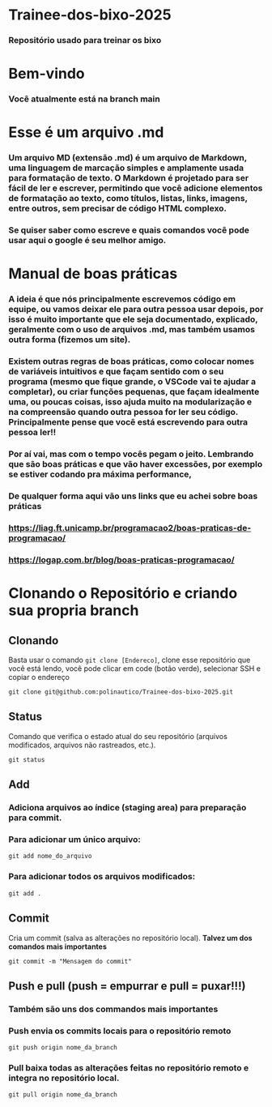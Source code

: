 # Trainee-dos-bixo-2025
### Repositório usado para treinar os bixo

# Bem-vindo
### Você atualmente está na branch main

# Esse é um arquivo .md
### Um arquivo MD (extensão .md) é um arquivo de Markdown, uma linguagem de marcação simples e amplamente usada para formatação de texto. O Markdown é projetado para ser fácil de ler e escrever, permitindo que você adicione elementos de formatação ao texto, como títulos, listas, links, imagens, entre outros, sem precisar de código HTML complexo.
### Se quiser saber como escreve e quais comandos você pode usar aqui o google é seu melhor amigo.

# Manual de boas práticas
### A ideia é que nós principalmente escrevemos código em equipe, ou vamos deixar ele para outra pessoa usar depois, por isso é muito importante que ele seja documentado, explicado, geralmente com o uso de arquivos .md, mas também usamos outra forma (fizemos um site).
### Existem outras regras de boas práticas, como colocar nomes de variáveis intuitivos e que façam sentido com o seu programa (mesmo que fique grande, o VSCode vai te ajudar a completar), ou criar funções pequenas, que façam idealmente uma, ou poucas coisas, isso ajuda muito na modularização e na compreensão quando outra pessoa for ler seu código. Principalmente pense que você está escrevendo para outra pessoa ler!!
### Por aí vai, mas com o tempo vocês pegam o jeito. Lembrando que são boas práticas e que vão haver excessões, por exemplo se estiver codando pra máxima performance,
### De qualquer forma aqui vão uns links que eu achei sobre boas práticas
### https://liag.ft.unicamp.br/programacao2/boas-praticas-de-programacao/
### https://logap.com.br/blog/boas-praticas-programacao/

# Clonando o Repositório e criando sua propria branch
## Clonando
Basta usar o comando `git clone [Endereco]`, clone esse repositório que você está lendo, você pode clicar em code (botão verde), selecionar SSH e copiar o endereço
```
git clone git@github.com:polinautico/Trainee-dos-bixo-2025.git
```

## Status
Comando que verifica o estado atual do seu repositório (arquivos modificados, arquivos não rastreados, etc.).
```
git status
```

## Add
### Adiciona arquivos ao índice (staging area) para preparação para commit.
### Para adicionar um único arquivo:
```
git add nome_do_arquivo
```
### Para adicionar todos os arquivos modificados:
```
git add .
```
## Commit
Cria um commit (salva as alterações no repositório local). **Talvez um dos comandos mais importantes**
```
git commit -m "Mensagem do commit"
```

## Push e pull (push = empurrar e pull = puxar!!!)
### Também são uns dos commandos mais importantes
### Push envia os commits locais para o repositório remoto
```
git push origin nome_da_branch
```

### Pull baixa todas as alterações feitas no repositório remoto e integra no repositório local.
```
git pull origin nome_da_branch
```

### 






